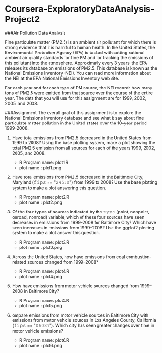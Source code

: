 # Coursera-ExploratoryDataAnalysis-Project2
###Air Pollution Data Analysis

Fine particulate matter (PM2.5) is an ambient air pollutant for which there is strong evidence that it is harmful to human health. In the United States, the Environmental Protection Agency (EPA) is tasked with setting national ambient air quality standards for fine PM and for tracking the emissions of this pollutant into the atmosphere. Approximatly every 3 years, the EPA releases its database on emissions of PM2.5. This database is known as the National Emissions Inventory (NEI). You can read more information about the NEI at the EPA National Emissions Inventory web site.

For each year and for each type of PM source, the NEI records how many tons of PM2.5 were emitted from that source over the course of the entire year. The data that you will use for this assignment are for 1999, 2002, 2005, and 2008.

###Assignment
The overall goal of this assignment is to explore the National Emissions Inventory database and see what it say about fine particulate matter pollution in the United states over the 10-year period 1999–2008. 

1. Have total emissions from PM2.5 decreased in the United States from 1999 to 2008? Using the base plotting system, make a plot showing the total PM2.5 emission from all sources for each of the years 1999, 2002, 2005, and 2008.
   * R Program name: plot1.R
   * plot name     : plot1.png

2. Have total emissions from PM2.5 decreased in the Baltimore City, Maryland (𝚏𝚒𝚙𝚜 == "𝟸𝟺𝟻𝟷𝟶") from 1999 to 2008? Use the base plotting system to make a plot answering this question.
   * R Program name: plot2.R
   * plot name     : plot2.png
   
3. Of the four types of sources indicated by the 𝚝𝚢𝚙𝚎 (point, nonpoint, onroad, nonroad) variable, which of these four sources have seen decreases in emissions from 1999–2008 for Baltimore City? Which have seen increases in emissions from 1999–2008? Use the ggplot2 plotting system to make a plot answer this question.
   * R Program name: plot3.R
   * plot name     : plot3.png
   
4. Across the United States, how have emissions from coal combustion-related sources changed from 1999–2008?
   * R Program name: plot4.R
   * plot name     : plot4.png
   
5. How have emissions from motor vehicle sources changed from 1999–2008 in Baltimore City?
   * R Program name: plot5.R
   * plot name     : plot5.png
   
6. ompare emissions from motor vehicle sources in Baltimore City with emissions from motor vehicle sources in Los Angeles County, California (𝚏𝚒𝚙𝚜 == "𝟶𝟼𝟶𝟹𝟽"). Which city has seen greater changes over time in motor vehicle emissions?
   * R Program name: plot6.R
   * plot name     : plot6.png
   
